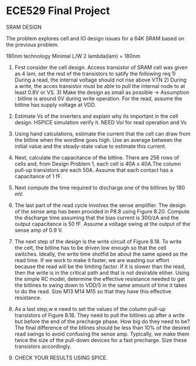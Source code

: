 # ECE529 Final Project
 SRAM DESIGN

 The problem explores cell and IO design issues for a 64K SRAM based on the previous problem. 

180nm technology Minimal L/W 2 lambda(lam) = 180nm

 1) First consider the cell design. 
 	Access transistor of SRAM cell was given as 4 lam, set the rest of the transistors to satify the following req
 		1) During a read, the internal voltage should not rise above VTN 
 		2) During a write, the acces transistor must be able to pull the internal node to at least 0.8V or VS. 
 		3) Make the design as small as possible -> Assumption : bitline is around 0V during write operation. For the read, assume the bitline has supply voltage at VDD. 

2) Estimate Vs of the inverters and explain why its important in the cell design. HSPICE simulation verify it. NEED Vol for read operation and Vs

3) Using hand calculations, estimate the current that the cell can draw from
the bitline when the wordline goes high. Use an average between the initial
value and the steady-state value to estimate this current.

4) Next, calculate the capacitance of the bitline. There are 256 rows of cells
and, from Design Problem 1, each cell is 40A x 40A.The column pull-up
transistors are each 50A. Assume that each contact has a capacitance of 1 fF.

5) Next compute the time required to discharge one of the bitlines by 180 mV.

6) The last part of the read cycle involves the sense amplifier. The design of
the sense amp has been provided in P8.8 using Figure 8.20. Compute the
discharge time assuming that the bias current is 300/zA and the output
capacitance is 50 fF. Assume a voltage swing at the output of the sense amp
of 0.9 V.

7) The next step of the design is the write circuit of Figure 8.18. To write the celt, the bitline has to be driven low enough so that the cell switches. Ideally, the write time shotfid be about the same speed as the read time. If we work to make it faster, we are wasting our effort because the read will be the limiting factor. If it is slower than the read, then the write is in the critical path and that is not desirable etiher. Using the simple RC model, determine the effective resistance needed to get the bitlines to swing down to VDD/5 in the same amount of time it takes to do the read. Size M13 M14 M15 so that they have this effective resistance. 

8) As a last step,w e need to set the values of the column pull-up transistors of Figure 8.18. They need to pull the bitlines up after a write but before the end of the precharge phase. How big do they need to be? The final difference of the btlines should be less than 10% of the desired read swings to avoid confusing the sense amp. Typically, we make them twice the size of the pull-down devices for a fast precharge. Size these transistors accordingly.

9) CHECK YOUR RESULTS USING SPICE.